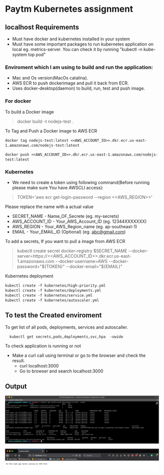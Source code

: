 # Paytm Kubernetes assignment

## localhost Requirements

- Must have docker and kubernetes installed in your system
- Must have some important packages to run kubernetes application on local eg. metrics-server. You can check it by running  "kubectl -n kube-system top pod"

### Enviroment which I am using to build and run the application:

- Mac and Os version(MacOs catalina).
- AWS ECR to push dockerimage and pull it back from ECR.
- Uses docker-desktop(daemon) to build, run, test and push image.

### For docker

To build a Docker image

 > docker build -t nodejs-test .

To Tag and Push a Docker image to AWS ECR

  >
    docker tag nodejs-test:latest <<AWS_ACCOUNT_ID>>.dkr.ecr.us-east-1.amazonaws.com/nodejs-test:latest
  >
    docker push <<AWS_ACCOUNT_ID>>.dkr.ecr.us-east-1.amazonaws.com/nodejs-test:latest


### Kubernetes

*  We need to create a token using following command(Before running please make sure You have AWSCLI access):

  > TOKEN='aws ecr get-login-password --region <<AWS_REGION>>'

Please replace the name with a actual value

  *  SECRET_NAME - Name_OF_Secrete (eg. my-secrets)
  *  AWS_ACCOUNT_ID - Your_AWS_Account_ID (eg. 12344XXXXXXX)
  *  AWS_REGION - Your_AWS_Region_name (eg. ap-southeast-1)
  *  EMAIL - Your_EMAIL_ID (Optional) (eg. abc@gmail.com)

To add a secrets, If you want to pull a image from AWS ECR

  > kubectl create secret docker-registry $SECRET_NAME --docker-server=https://<<AWS_ACCOUNT_ID>>.dkr.ecr.us-east-1.amazonaws.com --docker-username=AWS --docker-password="${TOKEN}" --docker-email="${EMAIL}"

Kubernetes deployment

  >
    kubectl create -f kubernetes/high-priority.yml
    kubectl create -f kubernetes/deployments.yml
    kubectl create -f kubernetes/service.yml
    kubectl create -f kubernetes/autoscaler.yml

## To test the Created enviroment

To get list of all pods, deployments, services and autoscaller.

  >
      kubectl get secrets,pods,deployments,svc,hpa  -owide

To check application is running or not  

  * Make a curl call using terminal or go to the browser and check the result.
    - curl localhost:3000
    - Go to browser and search localhost:3000

## Output

![Image of all running services](/images/list_of_all.png)


![Image of all running Application](/images/nodejs.png)
